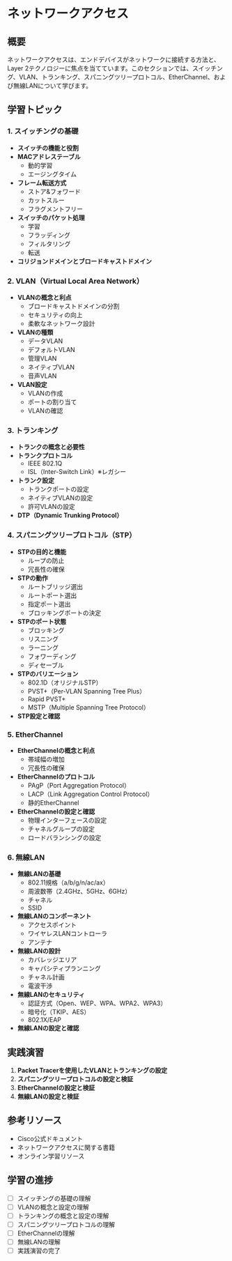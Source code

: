 # ネットワークアクセス

## 概要
ネットワークアクセスは、エンドデバイスがネットワークに接続する方法と、Layer 2テクノロジーに焦点を当てています。このセクションでは、スイッチング、VLAN、トランキング、スパニングツリープロトコル、EtherChannel、および無線LANについて学びます。

## 学習トピック

### 1. スイッチングの基礎
- **スイッチの機能と役割**
- **MACアドレステーブル**
  - 動的学習
  - エージングタイム
- **フレーム転送方式**
  - ストア&フォワード
  - カットスルー
  - フラグメントフリー
- **スイッチのパケット処理**
  - 学習
  - フラッディング
  - フィルタリング
  - 転送
- **コリジョンドメインとブロードキャストドメイン**

### 2. VLAN（Virtual Local Area Network）
- **VLANの概念と利点**
  - ブロードキャストドメインの分割
  - セキュリティの向上
  - 柔軟なネットワーク設計
- **VLANの種類**
  - データVLAN
  - デフォルトVLAN
  - 管理VLAN
  - ネイティブVLAN
  - 音声VLAN
- **VLAN設定**
  - VLANの作成
  - ポートの割り当て
  - VLANの確認

### 3. トランキング
- **トランクの概念と必要性**
- **トランクプロトコル**
  - IEEE 802.1Q
  - ISL（Inter-Switch Link）※レガシー
- **トランク設定**
  - トランクポートの設定
  - ネイティブVLANの設定
  - 許可VLANの設定
- **DTP（Dynamic Trunking Protocol）**

### 4. スパニングツリープロトコル（STP）
- **STPの目的と機能**
  - ループの防止
  - 冗長性の確保
- **STPの動作**
  - ルートブリッジ選出
  - ルートポート選出
  - 指定ポート選出
  - ブロッキングポートの決定
- **STPのポート状態**
  - ブロッキング
  - リスニング
  - ラーニング
  - フォワーディング
  - ディセーブル
- **STPのバリエーション**
  - 802.1D（オリジナルSTP）
  - PVST+（Per-VLAN Spanning Tree Plus）
  - Rapid PVST+
  - MSTP（Multiple Spanning Tree Protocol）
- **STP設定と確認**

### 5. EtherChannel
- **EtherChannelの概念と利点**
  - 帯域幅の増加
  - 冗長性の確保
- **EtherChannelのプロトコル**
  - PAgP（Port Aggregation Protocol）
  - LACP（Link Aggregation Control Protocol）
  - 静的EtherChannel
- **EtherChannelの設定と確認**
  - 物理インターフェースの設定
  - チャネルグループの設定
  - ロードバランシングの設定

### 6. 無線LAN
- **無線LANの基礎**
  - 802.11規格（a/b/g/n/ac/ax）
  - 周波数帯（2.4GHz、5GHz、6GHz）
  - チャネル
  - SSID
- **無線LANのコンポーネント**
  - アクセスポイント
  - ワイヤレスLANコントローラ
  - アンテナ
- **無線LANの設計**
  - カバレッジエリア
  - キャパシティプランニング
  - チャネル計画
  - 電波干渉
- **無線LANのセキュリティ**
  - 認証方式（Open、WEP、WPA、WPA2、WPA3）
  - 暗号化（TKIP、AES）
  - 802.1X/EAP
- **無線LANの設定と確認**

## 実践演習
1. **Packet Tracerを使用したVLANとトランキングの設定**
2. **スパニングツリープロトコルの設定と検証**
3. **EtherChannelの設定と検証**
4. **無線LANの設定と検証**

## 参考リソース
- Cisco公式ドキュメント
- ネットワークアクセスに関する書籍
- オンライン学習リソース

## 学習の進捗
- [ ] スイッチングの基礎の理解
- [ ] VLANの概念と設定の理解
- [ ] トランキングの概念と設定の理解
- [ ] スパニングツリープロトコルの理解
- [ ] EtherChannelの理解
- [ ] 無線LANの理解
- [ ] 実践演習の完了